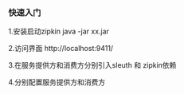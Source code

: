 
### 快速入门
1.安装启动zipkin
java -jar xx.jar

2.访问界面 http://localhost:9411/

3.在服务提供方和消费方分别引入sleuth 和 zipkin依赖

4.分别配置服务提供方和消费方